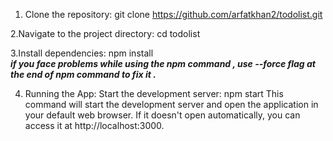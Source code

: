 1. Clone the repository:
git clone https://github.com/arfatkhan2/todolist.git

2.Navigate to the project directory:
cd todolist

3.Install dependencies:
npm install   
***if you face problems while using the npm command , use --force flag  at the end of npm command to fix it .***

4. Running the App:
Start the development server:
npm start
This command will start the development server and open the application in your default web browser. If it doesn't open automatically, you can access it at http://localhost:3000.
